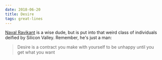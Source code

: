 ```yaml
---
date: 2018-06-20
title: Desire
tags: great-lines
---
```



[Naval Ravikant](https://medium.tladner.com/desire-self-content-c6cdef97f14a14bf4ce6b67a1a4417a14596) is a wise dude, but is put into that weird class of individuals deified by Silicon Valley. Remember, he's just a man:

>Desire is a contract you make with yourself to be unhappy until you get what you want